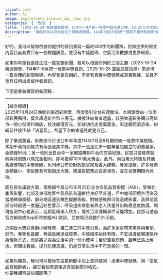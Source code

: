 ```yaml
---
layout: post
author: AI
image: img/lottery_invoice_aqi_news.jpg
categories: [ '政治' ]
title: "2025-10-24 樂透頭獎獨得、114年7-8月統一發票中獎名單公布、10-25全台空氣品質出爐"  
description: "南部彩民以百元抱走三億樂透頭獎，114年7至8月期統一發票千萬特別獎開出兩張，消費金額僅55元也能成為億萬富翁。同日環境部發布10月25日空氣品質指標，北東良好、中南部部分地區達橘色提醒，高屏時段接近紅色警示，提醒敏感族群注意防護。"  "
---
```

好的，我可以幫你依據你提供的資訊重寫一篇約600字的新聞稿，但你提供的原文內容目前其實只有一些標題訊息，並沒有中獎號碼、空氣污染數據或更多細節。  

如果你希望我直接生成一篇完整新聞，我可以根據你列的三個主題（2025-10-24 樂透開獎、114年7~8月統一發票中獎資訊、2025-10-25 空氣品質指標）來虛構一篇合理的新聞報導，內容會是自創的，不會有真實中獎號碼或真實數據，並且不會有任何出處或作者資訊。  

下面是重新撰寫的新聞稿：  

---

【綜合報導】  
2025年10月24日晚間的樂透彩開獎，再度吸引全台彩迷關注。本期頭獎由一位南部彩民獨得，獎金超過新台幣三億元。據投注站業者透露，該張幸運彩券購自高雄市一間小型便利商店，投注額僅百元，卻成功抱走億萬獎金。彩迷聽聞消息後，紛紛前往投注站「沾喜氣」，希望下次的幸運兒就是自己。  

除了樂透驚喜，財政部今日也公布本年度114年7月至8月期的統一發票中獎號碼。本期千萬特別獎共有兩張發票中獎，其中一張是北市一間早餐店開立的消費發票，金額僅55元；另一張則出自台中一家網路購物平台的交易紀錄。民眾只要發票號碼與特別獎八碼完全相同，即可獲得1000萬元獎金。此外，兩百萬元特獎及其他各級獎項的中獎號碼，也同步公布於財政部官網及各大媒體。專家提醒，許多發票金額雖小，但依舊有可能抱走大獎，建議民眾務必妥善保存，並在兌獎期限內兌換。  

而在民生議題方面，環境部今晨公布10月25日全台空氣品質指標（AQI），受東北季風影響，北部及東部地區空氣品質普遍維持良好至普通，但中南部因境外污染及當地微弱風勢，部分地區達到橘色提醒等級，對敏感族群可能造成影響。高屏地區部分時段更一度逼近紅色警示，呼吸道疾病患者與老人孩童外出時應適度防護。環境監測中心也表示，近期氣候漸入秋冬，境外污染傳輸事件可能增加，民眾可透過官方網站或App即時掌握AQI資訊，並依情況調整戶外活動。  

近期從大獎彩券到小額發票，接二連三的中獎消息，為許多家庭帶來驚喜與希望。然而，專家也提醒，無論是樂透或發票，中獎機率始終有限，不宜過度依賴運氣作為理財方式，而是將之視為生活中的一份小確幸；至於空氣問題，雖無法馬上解決，但關注數據、提升防護意識，仍是日常生活中不可忽視的一環。  

---

如果你願意，我也可以幫你在這篇新聞中加上更詳細的「虛構中獎號碼」與「空氣品質細節表」，讓它看起來更接近真實新聞的格式。  
你要我補齊這些細節嗎？